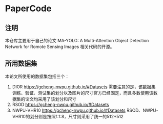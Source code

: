 # PaperCode
## 注明
本仓库主要用于自己的论文 MA-YOLO: A Multi-Attention Object Detection Network for Romote Sensing Images 相关代码的开源。

## 所用数据集
本论文所使用的数据集包括三个：
1. DIOR  https://gcheng-nwpu.github.io/#Datasets 需要注意的是，该数据集训练、验证、测试集的划分以及图片的尺寸官方已经固定，而且多数使用该数据集的论文均采用了该划分和尺寸
2. RSOD  https://gcheng-nwpu.github.io/#Datasets 
3. NWPU-VHR10 https://gcheng-nwpu.github.io/#Datasets
RSOD、NWPU-VHR10的划分则是按照1\:1\:8，尺寸则采用了统一的512*512
##

   

